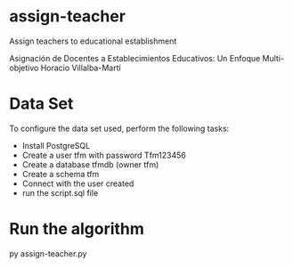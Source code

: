 # assign-teacher
Assign teachers to educational establishment

Asignación de Docentes a Establecimientos Educativos: Un Enfoque Multi-objetivo
Horacio Villalba-Martí

# Data Set
To configure the data set used, perform the following tasks:
  * Install PostgreSQL
  * Create a user tfm with password Tfm123456
  * Create a database tfmdb (owner tfm)
  * Create a schema tfm
  * Connect with the user created
  * run the script.sql file

# Run the algorithm
py assign-teacher.py
